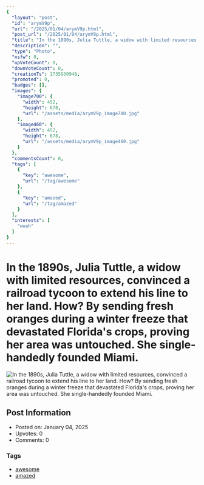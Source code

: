 ```yaml
---
{
  "layout": "post",
  "id": "arymV9p",
  "url": "/2025/01/04/arymV9p.html",
  "post_url": "/2025/01/04/arymV9p.html",
  "title": "In the 1890s, Julia Tuttle, a widow with limited resources, convinced a railroad tycoon to extend his line to her land. How? By sending fresh oranges during a winter freeze that devastated Florida's crops, proving her area was untouched. She single-handedly founded Miami.",
  "description": "",
  "type": "Photo",
  "nsfw": 0,
  "upVoteCount": 0,
  "downVoteCount": 0,
  "creationTs": 1735930948,
  "promoted": 0,
  "badges": [],
  "images": {
    "image700": {
      "width": 452,
      "height": 678,
      "url": "/assets/media/arymV9p_image700.jpg"
    },
    "image460": {
      "width": 452,
      "height": 678,
      "url": "/assets/media/arymV9p_image460.jpg"
    }
  },
  "commentsCount": 0,
  "tags": [
    {
      "key": "awesome",
      "url": "/tag/awesome"
    },
    {
      "key": "amazed",
      "url": "/tag/amazed"
    }
  ],
  "interests": [
    "woah"
  ]
}
---
```


# In the 1890s, Julia Tuttle, a widow with limited resources, convinced a railroad tycoon to extend his line to her land. How? By sending fresh oranges during a winter freeze that devastated Florida's crops, proving her area was untouched. She single-handedly founded Miami.

![In the 1890s, Julia Tuttle, a widow with limited resources, convinced a railroad tycoon to extend his line to her land. How? By sending fresh oranges during a winter freeze that devastated Florida's crops, proving her area was untouched. She single-handedly founded Miami.](/assets/media/arymV9p_image700.jpg)

## Post Information

- Posted on: January 04, 2025
- Upvotes: 0
- Comments: 0

### Tags

- [awesome](/tag/awesome)
- [amazed](/tag/amazed)
